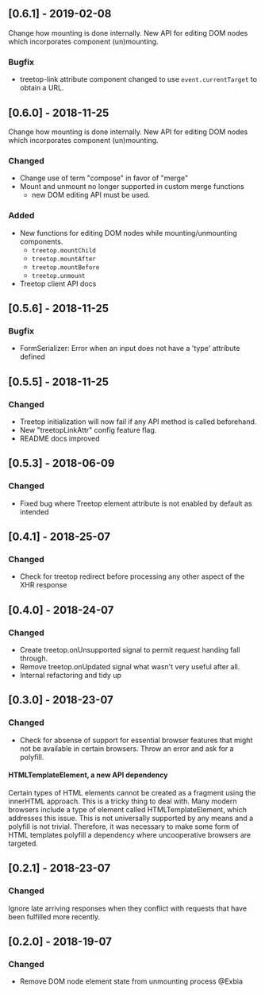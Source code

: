## [0.6.1] - 2019-02-08

Change how mounting is done internally. New API for editing DOM nodes which incorporates component (un)mounting.

### Bugfix

- treetop-link attribute component changed to use `event.currentTarget` to obtain a URL.

## [0.6.0] - 2018-11-25

Change how mounting is done internally. New API for editing DOM nodes which incorporates component (un)mounting.

### Changed

- Change use of term "compose" in favor of "merge"
- Mount and unmount no longer supported in custom merge functions
    * new DOM editing API must be used.

### Added
- New functions for editing DOM nodes while mounting/unmounting components.
    * `treetop.mountChild`
    * `treetop.mountAfter`
    * `treetop.mountBefore`
    * `treetop.unmount`
- Treetop client API docs

## [0.5.6] - 2018-11-25
### Bugfix

- FormSerializer: Error when an input does not have a 'type' attribute defined

## [0.5.5] - 2018-11-25
### Changed

- Treetop initialization will now fail if any API method is called beforehand.
- New "treetopLinkAttr" config feature flag.
- README docs improved


## [0.5.3] - 2018-06-09
### Changed

- Fixed bug where Treetop element attribute is not enabled by default as intended


## [0.4.1] - 2018-25-07
### Changed

- Check for treetop redirect before processing any other aspect of the XHR response

## [0.4.0] - 2018-24-07
### Changed

- Create treetop.onUnsupported signal to permit request handing fall through.
- Remove treetop.onUpdated signal what wasn't very useful after all.
- Internal refactoring and tidy up


## [0.3.0] - 2018-23-07
### Changed

- Check for absense of support for essential browser features that might not be available in
certain browsers. Throw an error and ask for a polyfill.

#### HTMLTemplateElement, a new API dependency

Certain types of HTML elements cannot be created as a fragment using the innerHTML approach.
This is a tricky thing to deal with. Many modern browsers include a type of element called
HTMLTemplateElement, which addresses this issue. This is not universally supported by
any means and a polyfill is not trivial. Therefore, it was necessary to make some form of
HTML templates polyfill a dependency where uncooperative browsers are targeted.


## [0.2.1] - 2018-23-07
### Changed
Ignore late arriving responses when they conflict with requests that have
been fulfilled more recently.

## [0.2.0] - 2018-19-07
### Changed
- Remove DOM node element state from unmounting process @Exbia
